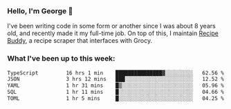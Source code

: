 ### Hello, I'm George 👋

I've been writing code in some form or another since I was about 8 years old, and recently made it my full-time job. On top of this, I maintain [Recipe Buddy](https://github.com/georgegebbett/recipe-buddy), a recipe scraper that interfaces with Grocy.  

<!--
**georgegebbett/georgegebbett** is a ✨ _special_ ✨ repository because its `README.md` (this file) appears on your GitHub profile.

Here are some ideas to get you started:

- 🔭 I’m currently working on ...
- 🌱 I’m currently learning ...
- 👯 I’m looking to collaborate on ...
- 🤔 I’m looking for help with ...
- 💬 Ask me about ...
- 📫 How to reach me: ...
- 😄 Pronouns: ...
- ⚡ Fun fact: ...
-->

### What I've been up to this week:
<!--START_SECTION:waka-->

```txt
TypeScript         16 hrs 1 min    ███████████████▓░░░░░░░░░   62.56 %
JSON               3 hrs 12 mins   ███░░░░░░░░░░░░░░░░░░░░░░   12.52 %
YAML               1 hr 31 mins    █▒░░░░░░░░░░░░░░░░░░░░░░░   05.96 %
SQL                1 hr 11 mins    █░░░░░░░░░░░░░░░░░░░░░░░░   04.66 %
TOML               1 hr 5 mins     █░░░░░░░░░░░░░░░░░░░░░░░░   04.25 %
```

<!--END_SECTION:waka-->
